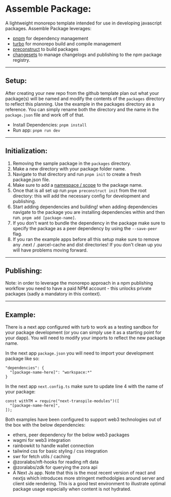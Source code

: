 # Assemble Package:

A lightweight monorepo template intended for use in developing javascript packages. Assemble Package leverages: 
- [pnpm](https://pnpm.io/) for dependency management
- [turbo](https://turbo.build/) for monorepo build and compile management
- [preconstruct](https://preconstruct.tools/) to build packages
- [changesets](https://github.com/changesets/changesets) to manage changelogs and publishing to the npm package registry.

---

## Setup:

After creating your new repo from the github template plan out what your package(s) will be named and modify the contents of the `packages` directory to reflect this planning. Use the example in the packages directory as a reference. You can simply rename both the directory and the name in the `package.json` file and work off of that.

- Install Dependencies: `pnpm install`
- Run app: `pnpm run dev`

---

## Initialization:

1. Removing the sample package in the `packages` directory.
2. Make a new directory with your package folder name.
3. Navigate to that directory and run `pnpm init` to create a fresh package.json file.
4. Make sure to add a [namespace / scope](https://docs.npmjs.com/about-scopes) to the package name.
5. Once that is all set up run `pnpm preconstruct init` from the root directory: this will add the necessary config for development and publishing.
6. Start adding dependencies and building! when adding dependencies navigate to the package you are installing dependencies within and then run. `pnpm add [package-name]`.
7. If you don't want to bundle the dependency in the package make sure to specify the package as a peer dependency by using the `--save-peer` flag.
8. If you ran the example apps before all this setup make sure to remove any .next / .parcel-cache and dist directories! If you don't clean up you will have problems moving forward.

---

## Publishing:

Note: in order to leverage the monorepo approach in a npm publishing workflow you need to have a paid NPM account - this unlocks private packages (sadly a mandatory in this context).

---

## Example:

There is a next app configured with turb to work as a testing sandbox for your package development (or you can simply use it as a starting point for your dapp). You will need to modify your imports to reflect the new package name.

In the next app `package.json` you will need to import your development package like so:

```
"dependencies": {
  "[package-name-here]": "workspace:*"
}
```
In the next app `next.config.ts` make sure to update line 4 with the name of your package:

```
const withTM = require("next-transpile-modules")([
  "[package-name-here]",
]);
```

Both examples have been configured to support web3 technologies out of the box with the below dependencies:

- ethers, peer dependency for the below web3 packages
- wagmi for web3 integration
- rainbowkit to handle wallet connection
- tailwind css for basic styling / css integration
- swr for fetch utils / caching
- @zoralabs/nft-hooks for reading nft data
- @zoralabs/zdk for querying the zora api
- A Next Js app. Note that this is the most recent version of react and nextjs which introduces more stringent methodolgies around server and client side rendering. This is a good test environment to illustrate optimal package usage especially when content is not hydrated.
